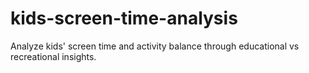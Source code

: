 # kids-screen-time-analysis
Analyze kids' screen time and activity balance through educational vs recreational insights.
